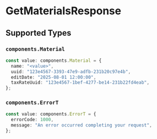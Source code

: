 # GetMaterialsResponse


## Supported Types

### `components.Material`

```typescript
const value: components.Material = {
  name: "<value>",
  uuid: "123e4567-3393-47e9-adfb-231b20c97e4b",
  editDate: "2025-08-01 12:00:00",
  taxRateUuid: "123e4567-1bef-4277-be14-231b22fd4eab",
};
```

### `components.ErrorT`

```typescript
const value: components.ErrorT = {
  errorCode: 1000,
  message: "An error occurred completing your request",
};
```

